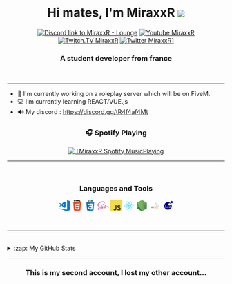<div align="center">
    <h1>Hi mates, I'm MiraxxR <img src="https://media.giphy.com/media/hvRJCLFzcasrR4ia7z/giphy.gif" width="25px"> </h1>
</div>
<p align="center">
    <a href=https://discord.gg/tR4f4af4Mt target="blank"><img align="center" src=https://cdn.jsdelivr.net/npm/simple-icons@v3/icons/discord.svg alt="Discord link to MiraxxR - Lounge" height="20" width="20" /></a>
    <a href=https://www.youtube.com/channel/UCXSGMMUitXNvSBjDj83MlWg target="blank"><img align="center" src=https://cdn.jsdelivr.net/npm/simple-icons@v3/icons/youtube.svg alt="Youtube MiraxxR" height="20" width="20"/><a>
    <a href=https://www.twitch.tv/miraxxr target="blank"><img align="center" src=https://cdn.jsdelivr.net/npm/simple-icons@v3/icons/twitch.svg alt="Twitch.TV MiraxxR" height="20" width="20" /></a>
    <a href= https://twitter.com/MiraxxR1 target="blank"><img align="center" src=https://cdn.jsdelivr.net/npm/simple-icons@v3/icons/twitter.svg alt="Twitter MiraxxR1" height="20" width="20" /></a>
</p>

<h3 align="center">A student developer from france</h3>
<br/>

---

- 🔨 I'm currently working on a roleplay server which will be on FiveM.
- 💻 I’m currently learning REACT/VUE.js
- 🔊 My discord : https://discord.gg/tR4f4af4Mt

        
<h3 align="center"> 🎧 Spotify Playing </h3>
  
<p align="center">
<a href= https://open.spotify.com/user/w0uiymwyd8g17wy6iu3qp1xa7 target="blank"><img align="center" src=https://novatorem-ashen-xi.vercel.app/api/spotify alt="TMiraxxR Spotify MusicPlaying" width="350" /></a>
</p>
        
---
<br/>
        
<h3 align="center"> Languages and Tools </h3>
<p align="center">
    <a href=https://discord.gg/tR4f4af4Mt target="blank"><img align="center" src=https://raw.githubusercontent.com/github/explore/80688e429a7d4ef2fca1e82350fe8e3517d3494d/topics/visual-studio-code/visual-studio-code.png alt="tools Visual Studio Code" width="26" /></a>
    <a href=https://discord.gg/tR4f4af4Mt target="blank"><img align="center" src=https://raw.githubusercontent.com/github/explore/80688e429a7d4ef2fca1e82350fe8e3517d3494d/topics/html/html.png alt="languages HTML5"  width="26" /></a>
    <a href=https://discord.gg/tR4f4af4Mt target="blank"><img align="center" src=https://raw.githubusercontent.com/github/explore/80688e429a7d4ef2fca1e82350fe8e3517d3494d/topics/css/css.png alt="languages CSS3"  width="26" /></a>
    <a href=https://discord.gg/tR4f4af4Mt target="blank"><img align="center" src=https://raw.githubusercontent.com/github/explore/80688e429a7d4ef2fca1e82350fe8e3517d3494d/topics/sass/sass.png alt="languages Sass"  width="26" /></a>
    <a href=https://discord.gg/tR4f4af4Mt target="blank"><img align="center" src=https://raw.githubusercontent.com/github/explore/80688e429a7d4ef2fca1e82350fe8e3517d3494d/topics/javascript/javascript.png alt="languages JavaScript"  width="26" /></a>
    <a href=https://discord.gg/tR4f4af4Mt target="blank"><img align="center" src=https://raw.githubusercontent.com/github/explore/80688e429a7d4ef2fca1e82350fe8e3517d3494d/topics/react/react.png alt="languages React"  width="26" /></a>
    <a href=https://discord.gg/tR4f4af4Mt target="blank"><img align="center" src=https://raw.githubusercontent.com/github/explore/80688e429a7d4ef2fca1e82350fe8e3517d3494d/topics/nodejs/nodejs.png alt="languages Node.js"  width="26" /></a>
    <a href=https://discord.gg/tR4f4af4Mt target="blank"><img align="center" src=https://raw.githubusercontent.com/github/explore/80688e429a7d4ef2fca1e82350fe8e3517d3494d/topics/mysql/mysql.png alt="languages MySQL"  width="26" /></a>
    <a href=https://discord.gg/tR4f4af4Mt target="blank"><img align="center" src=https://raw.githubusercontent.com/github/explore/80688e429a7d4ef2fca1e82350fe8e3517d3494d/topics/lua/lua.png alt="languages LUA"  width="26" /></a>
</p>

<br/>

---

<br/>

<details>
  <summary>:zap: My GitHub Stats</summary>

<a href="https://github.com/MiraxxR1/MiraxxR1">
  <img align="center" src="https://github-readme-stats.vercel.app/api?username=MiraxxR1&show_icons=true&line_height=27&count_private=true&title_color=black&text_color=black&icon_color=black&bg_color=" alt="MiraxxR1's GitHub Stats" />
</a>

</details>

---

<h3 align="center">This is my second account, I lost my other account...</h3>
